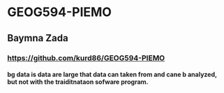 # GEOG594-PIEMO
## Baymna Zada
### https://github.com/kurd86/GEOG594-PIEMO
#### bg data is data are large that data can taken from and  cane b analyzed, but not with the traiditnataon sofware program.
